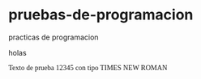 # pruebas-de-programacion
 practicas de programacion


holas

   
<FONT FACE="times new roman">Texto de prueba 12345 con tipo TIMES NEW ROMAN</FONT>